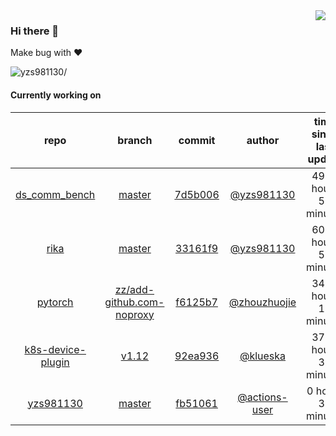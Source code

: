 <img align="right" src="https://github-readme-stats.vercel.app/api?username=yzs981130&show_icons=true&hide_title=true" />

### Hi there 👋


Make bug with ❤️

<p align="left"> <img src=https://komarev.com/ghpvc/?username=yzs981130 alt=yzs981130/> </p>


<!--
**yzs981130/yzs981130** is a ✨ _special_ ✨ repository because its `README.md` (this file) appears on your GitHub profile.

Here are some ideas to get you started:

- 🔭 I’m currently working on ...
- 🌱 I’m currently learning ...
- 👯 I’m looking to collaborate on ...
- 🤔 I’m looking for help with ...
- 💬 Ask me about ...
- 📫 How to reach me: ...
- 😄 Pronouns: ...
- ⚡ Fun fact: ...
-->

#### Currently working on


| repo | branch | commit | author | time since last update | language |
|:---:|:---:|:---:|:---:|:---:|:---:|
| [ds_comm_bench](https://github.com/yzs981130/ds_comm_bench) | [master](https://github.com/yzs981130/ds_comm_bench/tree/master) |[7d5b006](https://github.com/yzs981130/ds_comm_bench/commit/7d5b00607beb32d605b4d4a2dd57e7cc1899b007) | [@yzs981130](https://github.com/yzs981130) |4908 hours 58 minutes | ![](https://img.shields.io/github/languages/top/yzs981130/ds_comm_bench)|
| [rika](https://github.com/yzs981130/rika) | [master](https://github.com/yzs981130/rika/tree/master) |[33161f9](https://github.com/yzs981130/rika/commit/33161f95cb8b4cded7f8d14be0747877e06171b4) | [@yzs981130](https://github.com/yzs981130) |6025 hours 56 minutes | ![](https://img.shields.io/github/languages/top/yzs981130/rika)|
| [pytorch](https://github.com/yzs981130/pytorch) | [zz/add-github.com-noproxy](https://github.com/yzs981130/pytorch/tree/zz/add-github.com-noproxy) |[f6125b7](https://github.com/yzs981130/pytorch/commit/f6125b77a104cf7191d144d2d709ffb97a1ff180) | [@zhouzhuojie](https://github.com/zhouzhuojie) |3499 hours 12 minutes | ![](https://img.shields.io/github/languages/top/yzs981130/pytorch)|
| [k8s-device-plugin](https://github.com/yzs981130/k8s-device-plugin) | [v1.12](https://github.com/yzs981130/k8s-device-plugin/tree/v1.12) |[92ea936](https://github.com/yzs981130/k8s-device-plugin/commit/92ea936a4308c33f10ed7fcd290d3f48757b843f) | [@klueska](https://github.com/klueska) |3763 hours 30 minutes | ![](https://img.shields.io/github/languages/top/yzs981130/k8s-device-plugin)|
| [yzs981130](https://github.com/yzs981130/yzs981130) | [master](https://github.com/yzs981130/yzs981130/tree/master) |[fb51061](https://github.com/yzs981130/yzs981130/commit/fb51061fcd3c0a37937f52686971e591fea1b700) | [@actions-user](https://github.com/actions-user) |0 hours 31 minutes | ![](https://img.shields.io/github/languages/top/yzs981130/yzs981130)|

